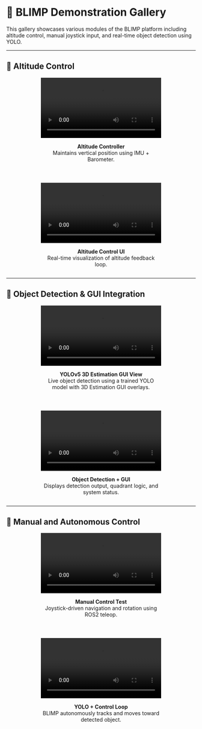 # 🎥 BLIMP Demonstration Gallery

This gallery showcases various modules of the BLIMP platform including altitude control, manual joystick input, and real-time object detection using YOLO.

---

## 📌 Altitude Control

<div style="display: flex; justify-content: center; flex-wrap: wrap; gap: 40px; text-align: center;">

  <div style="width: 320px;">
    <video width="100%" controls>
      <source src="videos/BLIMP_Altitude_Controller.mp4" type="video/mp4">
      Your browser does not support the video tag.
    </video>
    <p><strong>Altitude Controller</strong><br>Maintains vertical position using IMU + Barometer.</p>
  </div>

  <div style="width: 320px;">
    <video width="100%" controls>
      <source src="videos/BLIMP_AltitudeControl.mp4" type="video/mp4">
      Your browser does not support the video tag.
    </video>
    <p><strong>Altitude Control UI</strong><br>Real-time visualization of altitude feedback loop.</p>
  </div>

</div>

---

## 📌 Object Detection & GUI Integration

<div style="display: flex; justify-content: center; flex-wrap: wrap; gap: 40px; text-align: center;">

  <div style="width: 320px;">
    <video width="100%" controls>
      <source src="videos/BLIMP_GUI_YOLO3D.mp4" type="video/mp4">
      Your browser does not support the video tag.
    </video>
    <p><strong>YOLOv5 3D Estimation GUI View</strong><br>Live object detection using a trained YOLO model with 3D Estimation GUI overlays.</p>
  </div>

  <div style="width: 320px;">
    <video width="100%" controls>
      <source src="videos/BLIMP_Object_Detection_GUI.mp4" type="video/mp4">
      Your browser does not support the video tag.
    </video>
    <p><strong>Object Detection + GUI</strong><br>Displays detection output, quadrant logic, and system status.</p>
  </div>

</div>

---

## 📌 Manual and Autonomous Control

<div style="display: flex; justify-content: center; flex-wrap: wrap; gap: 40px; text-align: center;">

  <div style="width: 320px;">
    <video width="100%" controls>
      <source src="videos/BLIMP_ManualControl.mp4" type="video/mp4">
      Your browser does not support the video tag.
    </video>
    <p><strong>Manual Control Test</strong><br>Joystick-driven navigation and rotation using ROS2 teleop.</p>
  </div>

  <div style="width: 320px;">
    <video width="100%" controls>
      <source src="videos/BLIMP_ObjectDetection_Control.mp4" type="video/mp4">
      Your browser does not support the video tag.
    </video>
    <p><strong>YOLO + Control Loop</strong><br>BLIMP autonomously tracks and moves toward detected object.</p>
  </div>

</div>
